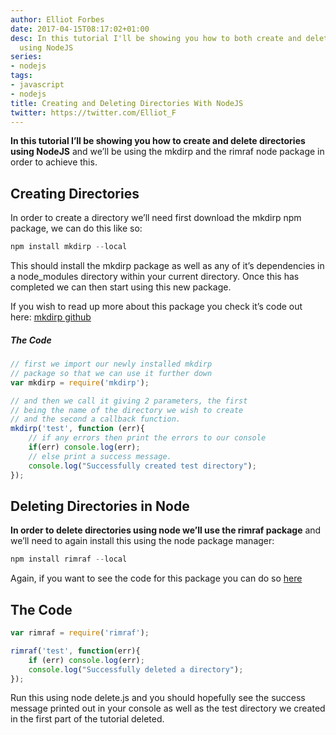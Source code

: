 ```yaml
---
author: Elliot Forbes
date: 2017-04-15T08:17:02+01:00
desc: In this tutorial I'll be showing you how to both create and delete directories
  using NodeJS
series:
- nodejs
tags:
- javascript
- nodejs
title: Creating and Deleting Directories With NodeJS
twitter: https://twitter.com/Elliot_F
---
```


<strong>In this tutorial I’ll be showing you how to create and delete directories using NodeJS</strong> and we’ll be using the mkdirp and the rimraf node package in order to achieve this.

## Creating Directories

In order to create a directory we’ll need first download the mkdirp npm package, we can do this like so: 

```js
npm install mkdirp --local
```

This should install the mkdirp package as well as any of it’s dependencies in a node_modules directory within your current directory. Once this has completed we can then start using this new package.

If you wish to read up more about this package you check it’s code out here: <a href=”https://github.com/substack/node-mkdirp” target=”_blank”>mkdirp github</a>

<h5>The Code</h5>

```js
// first we import our newly installed mkdirp
// package so that we can use it further down
var mkdirp = require('mkdirp');

// and then we call it giving 2 parameters, the first
// being the name of the directory we wish to create
// and the second a callback function.
mkdirp('test', function (err){
    // if any errors then print the errors to our console
    if(err) console.log(err);
    // else print a success message.
    console.log("Successfully created test directory");
});
```


<h2>Deleting Directories in Node</h2>

<strong>In order to delete directories using node we’ll use the rimraf package</strong> and we’ll need to again install this using the node package manager: 

```js
npm install rimraf --local
```

Again, if you want to see the code for this package you can do so <a href=”https://github.com/isaacs/rimraf” target=”_blank”>here</a>

## The Code

```js
var rimraf = require('rimraf');

rimraf('test', function(err){
    if (err) console.log(err);
    console.log("Successfully deleted a directory");
});
```


Run this using node delete.js and you should hopefully see the success message printed out in your console as well as the test directory we created in the first part of the tutorial deleted.
